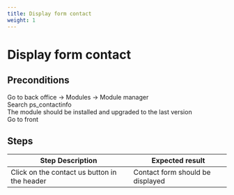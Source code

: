 ```yaml
---
title: Display form contact
weight: 1
---
```


# Display form contact

## Preconditions

Go to back office -> Modules -> Module manager<br />
Search ps_contactinfo<br />
The module should be installed and upgraded to the last version<br />
Go to front
## Steps
| Step Description | Expected result |
| ----- | ----- |
| Click on the contact us button in the header | Contact form should be displayed |
